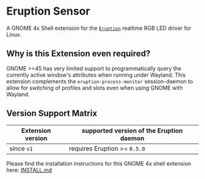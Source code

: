 # Eruption Sensor

A GNOME 4x Shell extension for the [`Eruption`](https://github.com/X3n0m0rph59/eruption) realtime RGB LED driver for Linux.

## Why is this Extension even required?

GNOME >=45 has very limited support to programmatically query the currently active window's attributes when running under Wayland.
This extension complements the `eruption-process-monitor` session-daemon to allow for switching of profiles and slots even when using GNOME with Wayland.

## Version Support Matrix

| Extension version | supported version of the Eruption daemon |
| ----------------- | ------------------------------------ |
| since `v1` | requires Eruption >= `0.5.0` |

Please find the installation instructions for this GNOME 4x shell extension here: [INSTALL.md](./INSTALL.md)
